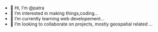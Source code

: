 - 👋 Hi, I’m @patra
- 👀 I’m interested in making things,coding...
- 🌱 I’m currently learning web developement...
- 💞️ I’m looking to collaborate on projects, mostly geospatial related ...



<!---
pattyleinn/pattyleinn is a ✨ special ✨ repository because its `README.md` (this file) appears on your GitHub profile.
You can click the Preview link to take a look at your changes.
--->
